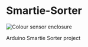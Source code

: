 # Smartie-Sorter

![Colour sensor enclosure](images/colour_sensor_enclosure.png)

Arduino Smartie Sorter project
